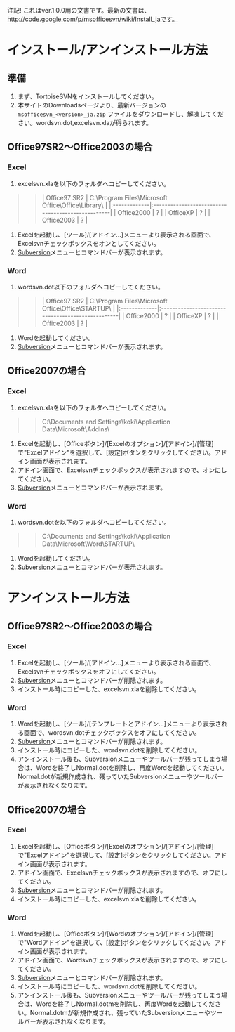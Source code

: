 注記! これはver.1.0.0用の文書です。最新の文書は、http://code.google.com/p/msofficesvn/wiki/Install_jaです。

# インストール/アンインストール方法 #

## 準備 ##

  1. まず、TortoiseSVNをインストールしてください。
  1. 本サイトのDownloadsページより、最新バージョンの `msofficesvn_<version>_ja.zip` ファイルをダウンロードし、解凍してください。wordsvn.dot,excelsvn.xlaが得られます。

## Office97SR2～Office2003の場合 ##

### Excel ###

  1. excelsvn.xlaを以下のフォルダへコピーしてください。
> > | Office97 SR2 | C:\Program Files\Microsoft Office\Office\Library\ |
|:-------------|:--------------------------------------------------|
> > | Office2000   | ?                                                 |
> > | OfficeXP     | ?                                                 |
> > | Office2003   | ?                                                 |
  1. Excelを起動し、[ツール]/[アドイン...]メニューより表示される画面で、Excelsvnチェックボックスをオンとしてください。
  1. [Subversion](Subversion.md)メニューとコマンドバーが表示されます。

### Word ###

  1. wordsvn.dot以下のフォルダへコピーしてください。
> > | Office97 SR2 | C:\Program Files\Microsoft Office\Office\STARTUP\ |
|:-------------|:--------------------------------------------------|
> > | Office2000   | ?                                                 |
> > | OfficeXP     | ?                                                 |
> > | Office2003   | ?                                                 |
  1. Wordを起動してください。
  1. [Subversion](Subversion.md)メニューとコマンドバーが表示されます。

## Office2007の場合 ##

### Excel ###

  1. excelsvn.xlaを以下のフォルダへコピーしてください。
> > C:\Documents and Settings\koki\Application Data\Microsoft\AddIns\
  1. Excelを起動し、[Officeボタン]/[Excelのオプション]/[アドイン]/[管理]で"Excelアドイン"を選択して、[設定]ボタンをクリックしてください。アドイン画面が表示されます。
  1. アドイン画面で、Excelsvnチェックボックスが表示されますので、オンにしてください。
  1. [Subversion](Subversion.md)メニューとコマンドバーが表示されます。

### Word ###

  1. wordsvn.dotを以下のフォルダへコピーしてください。
> > C:\Documents and Settings\koki\Application Data\Microsoft\Word\STARTUP\
  1. Wordを起動してください。
  1. [Subversion](Subversion.md)メニューとコマンドバーが表示されます。


# アンインストール方法 #

## Office97SR2～Office2003の場合 ##

### Excel ###

  1. Excelを起動し、[ツール]/[アドイン...]メニューより表示される画面で、Excelsvnチェックボックスをオフにしてください。
  1. [Subversion](Subversion.md)メニューとコマンドバーが削除されます。
  1. インストール時にコピーした、excelsvn.xlaを削除してください。

### Word ###

  1. Wordを起動し、[ツール]/[テンプレートとアドイン...]メニューより表示される画面で、wordsvn.dotチェックボックスをオフにしてください。
  1. [Subversion](Subversion.md)メニューとコマンドバーが削除されます。
  1. インストール時にコピーした、wordsvn.dotを削除してください。
  1. アンインストール後も、Subversionメニューやツールバーが残ってしまう場合は、Wordを終了しNormal.dotを削除し、再度Wordを起動してください。Normal.dotが新規作成され、残っていたSubversionメニューやツールバーが表示されなくなります。

## Office2007の場合 ##

### Excel ###

  1. Excelを起動し、[Officeボタン]/[Excelのオプション]/[アドイン]/[管理]で"Excelアドイン"を選択して、[設定]ボタンをクリックしてください。アドイン画面が表示されます。
  1. アドイン画面で、Excelsvnチェックボックスが表示されますので、オフにしてください。
  1. [Subversion](Subversion.md)メニューとコマンドバーが削除されます。
  1. インストール時にコピーした、excelsvn.xlaを削除してください。

### Word ###

  1. Wordを起動し、[Officeボタン]/[Wordのオプション]/[アドイン]/[管理]で"Wordアドイン"を選択して、[設定]ボタンをクリックしてください。アドイン画面が表示されます。
  1. アドイン画面で、Wordsvnチェックボックスが表示されますので、オフにしてください。
  1. [Subversion](Subversion.md)メニューとコマンドバーが削除されます。
  1. インストール時にコピーした、wordsvn.dotを削除してください。
  1. アンインストール後も、Subversionメニューやツールバーが残ってしまう場合は、Wordを終了しNormal.dotmを削除し、再度Wordを起動してください。Normal.dotmが新規作成され、残っていたSubversionメニューやツールバーが表示されなくなります。